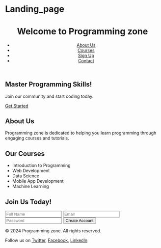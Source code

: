 # Landing_page
<!DOCTYPE html>
<html lang="en">
<head>
    <meta charset="UTF-8">
    <meta name="viewport" content="width=device-width, initial-scale=1.0">
    <link rel="stylesheet" href="styles.css">
</head>
<body>
    <header>
        <h1>Welcome to Programming zone</h1>
        <nav>
            <ul>
                <li><a href="#about">About Us</a></li>
                <li><a href="#courses">Courses</a></li>
                <li><a href="#signup">Sign Up</a></li>
                <li><a href="#contact">Contact</a></li>
            </ul>
        </nav>
    </header>
  <section id="hero">
        <h2>Master Programming Skills!</h2>
        <p>Join our community and start coding today.</p>
        <a href="#signup" class="btn">Get Started</a>
    </section>
 <section id="about">
        <h2>About Us</h2>
        <p>Programming zone is dedicated to helping you learn programming through engaging courses and tutorials.</p>
    </section>
 <section id="courses">
        <h2>Our Courses</h2>
        <ul>
            <li>Introduction to Programming</li>
            <li>Web Development</li>
            <li>Data Science</li>
            <li>Mobile App Development</li>
            <li>Machine Learning</li>
        </ul>
    </section>
 <section id="signup">
        <h2>Join Us Today!</h2>
        <form>
            <input type="text" placeholder="Full Name" required>
            <input type="email" placeholder="Email" required>
            <input type="password" placeholder="Password" required>
            <button type="submit">Create Account</button>
        </form>
    </section>
 <footer>
        <p>&copy; 2024 Programming zone. All rights reserved.</p>
        <p>Follow us on 
            <a href="#">Twitter</a>, 
            <a href="#">Facebook</a>, 
            <a href="#">LinkedIn</a>
        </p>
    </footer>
</body>
</html>
